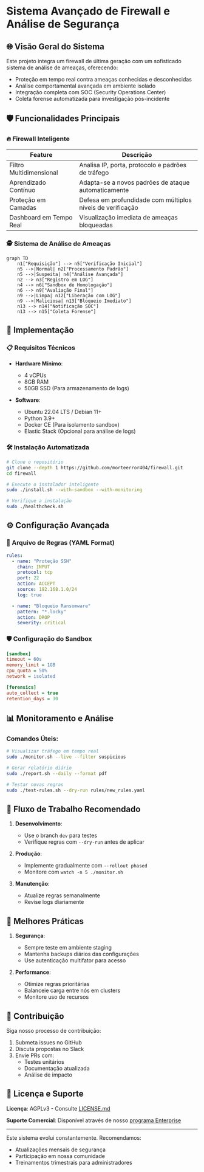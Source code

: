 # Sistema Avançado de Firewall e Análise de Segurança

## 🌐 Visão Geral do Sistema

Este projeto integra um firewall de última geração com um sofisticado sistema de análise de ameaças, oferecendo:

- Proteção em tempo real contra ameaças conhecidas e desconhecidas
- Análise comportamental avançada em ambiente isolado
- Integração completa com SOC (Security Operations Center)
- Coleta forense automatizada para investigação pós-incidente

## 🛡️ Funcionalidades Principais

### 🔥 Firewall Inteligente
| Feature | Descrição |
|---------|-----------|
| Filtro Multidimensional | Analisa IP, porta, protocolo e padrões de tráfego |
| Aprendizado Contínuo | Adapta-se a novos padrões de ataque automaticamente |
| Proteção em Camadas | Defesa em profundidade com múltiplos níveis de verificação |
| Dashboard em Tempo Real | Visualização imediata de ameaças bloqueadas |

### 🕵️ Sistema de Análise de Ameaças
```mermaid
graph TD
    n1["Requisição"] --> n5["Verificação Inicial"]
    n5 -->|Normal| n2["Processamento Padrão"]
    n5 -->|Suspeita| n4["Análise Avançada"]
    n2 --> n3["Registro em LOG"]
    n4 --> n6["Sandbox de Homologação"]
    n6 --> n9["Avaliação Final"]
    n9 -->|Limpa| n12["Liberação com LOG"]
    n9 -->|Maliciosa| n13["Bloqueio Imediato"]
    n13 --> n14["Notificação SOC"]
    n13 --> n15["Coleta Forense"]
```

## 🚀 Implementação

### 📋 Requisitos Técnicos
- **Hardware Mínimo**:
  - 4 vCPUs
  - 8GB RAM
  - 50GB SSD (Para armazenamento de logs)

- **Software**:
  - Ubuntu 22.04 LTS / Debian 11+
  - Python 3.9+
  - Docker CE (Para isolamento sandbox)
  - Elastic Stack (Opcional para análise de logs)

### 🛠️ Instalação Automatizada
```bash
# Clone o repositório
git clone --depth 1 https://github.com/morteerror404/firewall.git
cd firewall

# Execute o instalador inteligente
sudo ./install.sh --with-sandbox --with-monitoring

# Verifique a instalação
sudo ./healthcheck.sh
```

## ⚙️ Configuração Avançada

### 🔧 Arquivo de Regras (YAML Format)
```yaml
rules:
  - name: "Proteção SSH"
    chain: INPUT
    protocol: tcp
    port: 22
    action: ACCEPT
    source: 192.168.1.0/24
    log: true

  - name: "Bloqueio Ransomware"
    pattern: "*.locky"
    action: DROP
    severity: critical
```

### 🛡️ Configuração do Sandbox
```ini
[sandbox]
timeout = 60s
memory_limit = 1GB
cpu_quota = 50%
network = isolated

[forensics]
auto_collect = true
retention_days = 30
```

## 📊 Monitoramento e Análise

### Comandos Úteis:
```bash
# Visualizar tráfego em tempo real
sudo ./monitor.sh --live --filter suspicious

# Gerar relatório diário
sudo ./report.sh --daily --format pdf

# Testar novas regras
sudo ./test-rules.sh --dry-run rules/new_rules.yaml
```

## 🔄 Fluxo de Trabalho Recomendado

1. **Desenvolvimento**:
   - Use o branch `dev` para testes
   - Verifique regras com `--dry-run` antes de aplicar

2. **Produção**:
   - Implemente gradualmente com `--rollout phased`
   - Monitore com `watch -n 5 ./monitor.sh`

3. **Manutenção**:
   - Atualize regras semanalmente
   - Revise logs diariamente

## 📌 Melhores Práticas

1. **Segurança**:
   - Sempre teste em ambiente staging
   - Mantenha backups diários das configurações
   - Use autenticação multifator para acesso

2. **Performance**:
   - Otimize regras prioritárias
   - Balanceie carga entre nós em clusters
   - Monitore uso de recursos

## 🤝 Contribuição

Siga nosso processo de contribuição:

1. Submeta issues no GitHub
2. Discuta propostas no Slack
3. Envie PRs com:
   - Testes unitários
   - Documentação atualizada
   - Análise de impacto

## 📜 Licença e Suporte

**Licença**: AGPLv3 - Consulte [LICENSE.md](LICENSE.md)

**Suporte Comercial**: Disponível através de nosso [programa Enterprise](https://example.com/enterprise)

---

Este sistema evolui constantemente. Recomendamos:
- Atualizações mensais de segurança
- Participação em nossa comunidade
- Treinamentos trimestrais para administradores
